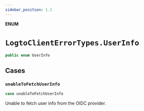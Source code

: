 ```yaml
---
sidebar_position: 1.1
---
```


**ENUM**

# `LogtoClientErrorTypes.UserInfo`

```swift
public enum UserInfo
```

## Cases

### `unableToFetchUserInfo`

```swift
case unableToFetchUserInfo
```

Unable to fetch user info from the OIDC provider.
